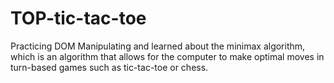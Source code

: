 # TOP-tic-tac-toe

Practicing DOM Manipulating and learned about the minimax algorithm, which is an algorithm that allows for the computer to make optimal moves in turn-based games such as tic-tac-toe or chess. 
